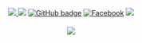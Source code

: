 <p align="center">
  <a href="http://nirob4tech.blogpost.com/" target="_blank">
    <img src="https://img.shields.io/website?label=nirob4tech.blogpost.com/&style=for-the-badge&url=http://nirob4tech.blogpost.com/" />
  </a>
<a href="https://twitter.com/0xnirob" target="_blank">
    <img src="https://img.shields.io/twitter/follow/0xnirob?label=Twitter&color=00acee&logo=twitter&style=for-the-badge" /></a>

<a href="https://github.com/x1337loser" target="_blank">
    <img src="https://img.shields.io/github/followers/x1337loser?label=GitHub&logo=GitHub&style=for-the-badge" alt="GitHub badge" /></a>
    
<a href="https://facebook.com/x1337loser" target="_blank">
    <img src="https://img.shields.io/badge/Facebook-Connect-brightgreen?style=for-the-badge&logo=facebook" alt="Facebook" /></a>
  
  <a href="https://youtube.com/@x1337loser?sub_confirmation=1" target="_blank">
    <img src="https://img.shields.io/youtube/channel/subscribers/UCINg7ptOzX3bcFKZEbfLqWQ?color=FF0000&label=Youtube&logo=Youtube&style=for-the-badge" />
  </a>
</p>
<h4 align="center"><img src="https://github-readme-stats.vercel.app/api?username=x1337loser&show_icons=true&theme=black" /></h4>

